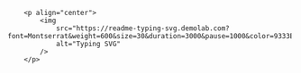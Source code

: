 		<p align="center">
			<img
				src="https://readme-typing-svg.demolab.com?font=Montserrat&weight=600&size=30&duration=3000&pause=1000&color=9333EA&center=true&vCenter=true&width=1000&lines=Hi+there!+%F0%9F%91%8B;I'm+Manish+Bayad;Frontend+Developer;Crafting+responsive+and+modern+websites"
				alt="Typing SVG"
			/>
		</p>
